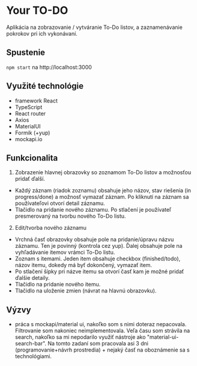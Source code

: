 # Your TO-DO

Aplikácia na zobrazovanie / vytváranie To-Do listov, a zaznamenávanie pokrokov pri ich vykonávaní.

## Spustenie

`npm start` na http://localhost:3000

## Využité technológie

- framework React
- TypeScript
- React router
- Axios
- MaterialUI
- Formik (+yup)
- mockapi.io

## Funkcionalita

1. Zobrazenie hlavnej obrazovky so zoznamom To-Do listov a možnosťou pridať ďalší.

- Každý záznam (riadok zoznamu) obsahuje jeho názov, stav riešenia (in progress/done) a možnosť vymazať záznam. Po kliknutí na záznam sa používateľovi otvorí detail záznamu.
- Tlačidlo na pridanie nového záznamu. Po stlačení je používateľ presmerovaný na tvorbu nového To-Do listu.

2. Edit/tvorba nového záznamu

- Vrchná časť obrazovky obsahuje pole na pridanie/úpravu názvu záznamu. Ten je povinný (kontrola cez yup). Ďalej obsahuje pole na vyhľadávanie itemov vrámci To-Do listu.
- Zoznam s itemami. Jeden item obsahuje checkbox (finished/todo), názov itemu, dokedy má byť dokončený, vymazať item.
- Po stlačení šípky pri názve itemu sa otvorí časť kam je možné pridať ďalšie detaily.
- Tlačidlo na pridanie nového itemu.
- Tlačidlo na uloženie zmien (návrat na hlavnú obrazovku).

## Výzvy

- práca s mockapi/material ui, nakoľko som s nimi doteraz nepacovala. Filtrovanie som nakoniec neimplementovala. Veľa času som strávila na search, nakoľko sa mi nepodarilo využiť nástroje ako "material-ui-search-bar". Na tomto zadaní som pracovala asi 3 dni (programovanie+návrh prostredia) + nejaký časť na oboznámenie sa s technológiami.
